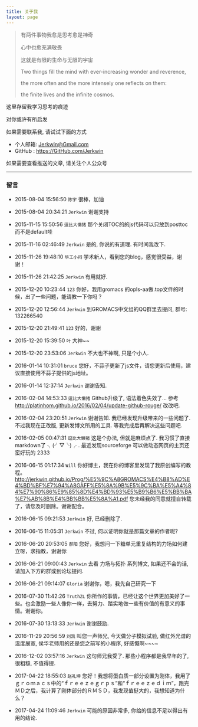 ```yaml
---
title: 关于我
layout: page
---
```


>有两件事物我愈是思考愈是神奇
>
>心中也愈充满敬畏
>
>这就是有限的生命与无限的宇宙
>
>Two things fill the mind with ever-increasing wonder and reverence,
>
>the more often and the more intensely one reflects on them:
>
>the finite lives and the infinite cosmos.

这里存留我学习思考的痕迹

对你或许有所启发

如果需要联系我, 请试试下面的方式

* 个人邮箱: <Jerkwin@Gmail.com>
* GitHub : <https://GitHub.com/Jerkwin>

如果需要查看推送的文章, 请关注个人公众号

<hr>

### 留言

- 2015-08-04 15:56:50 `陈宇` 很棒，加油
- 2015-08-04 20:34:21 `Jerkwin` 谢谢支持

- 2015-11-15 15:50:56 `逗比大懒猪` 那个关闭TOC的的js代码可以只放到posttoc而不是default哇
- 2015-11-16 02:46:49 `Jerkwin` 是的, 你说的有道理. 有时间我改下.

- 2015-11-26 19:48:10 `华工小闷` 学术新人，看到您的blog，感觉很受益，谢谢！
- 2015-11-26 21:42:25 `Jerkwin` 有用就好.

- 2015-12-20 10:23:44 `123` 你好，我用gromacs 的opls-aa做.top文件的时候，出了一些问题，能请教一下你吗？
- 2015-12-20 12:56:44 `Jerkwin` 到GROMACS中文组的QQ群里去提问, 群号: 132266540
- 2015-12-20 21:49:41 `123` 好的，谢谢

- 2015-12-20 15:39:50 `叶` 大神~~
- 2015-12-20 23:53:06 `Jerkwin` 不大也不神啊, 只是个小人.

- 2016-01-14 10:31:01 `bruce` 您好，不蒜子更新了js文件，请您更新后使用，建议直接使用不蒜子提供的js地址。
- 2016-01-14 12:37:14 `Jerkwin` 谢谢告知.

- 2016-02-04 14:53:33 `逗比大懒猪` Github升级了, 语法着色失效了... 参考 http://platinhom.github.io/2016/02/04/update-github-rouge/ 改改吧.
- 2016-02-04 23:20:51 `Jerkwin` 谢谢告知. 我已经发现升级带来的一些问题了. 不过我现在正改版, 更新发博文所用的工具. 等我完成后再解决这些问题吧.
- 2016-02-05 00:47:31 `逗比大懒猪` 这是个办法, 但就是麻烦点了. 我习惯了直接markdown了 ╮(╯▽╰)╭ . 最近发现sourceforge 可以做动态网页的主页还蛮好玩的 2333

- 2016-06-15 01:17:34 `Will` 你好博主，我在你的博客里发现了我原创编写的教程。http://jerkwin.github.io/Prog/%E5%9C%A8GROMACS%E4%B8%AD%E4%BD%BF%E7%94%A8GAFF%E5%8A%9B%E5%9C%BA%E5%A4%84%E7%90%86%E9%85%8D%E4%BD%93%E5%B9%B6%E5%BB%BA%E7%AB%8B%E4%BB%BB%E5%8A%A1.pdf 您未经我的同意就擅自转载了，请您及时删除。谢谢配合。
- 2016-06-15 09:21:53 `Jerkwin` 好, 已经删除了.
- 2016-06-15 11:05:31 `Jerkwin` 不过, 何以证明你就是那篇文章的作者呢?

- 2016-06-20 20:53:05 `郝阳` 您好，我想问一下糖单元重复结构的力场如何建立呀，求指教，谢谢你
- 2016-06-21 09:00:43 `Jerkwin` 去看 力场与拓扑 系列博文, 如果还不会的话, 请加入下方的群或到论坛提问.
- 2016-06-21 09:14:07 `Gloria` 谢谢你，嗯，我先自己研究一下

- 2016-07-30 11:42:26 `TruthZL` 你所作的事情，已经让这个世界更加美好了一些。也会激励一些人像你一样，去努力、踏实地做一些有价值的有意义的事情。谢谢你。
- 2016-07-30 13:13:33 `Jerkwin` 谢谢鼓励.

- 2016-11-29 20:56:59 `刘凯` 叫您一声师兄, 今天做分子模拟试验, 做红外光谱的温度展宽, 侯华老师用的还是您之前写的小程序, 好感慨啊~~~~
- 2016-12-02 03:57:16 `Jerkwin` 这句师兄我受了. 那些小程序都是我早年的了, 很粗糙, 不值得提.

- 2017-04-22 18:55:03 `赵礼坤` 您好！我想将蛋白质一部分设置为刚体，我用了ｇｒｏｍａｃｓ中的“ｆｒｅｅｚｅｇｒｐｓ”和“ｆｒｅｅｚｅｄｉｍ”，跑完ＭＤ之后，我计算了刚体部分的ＲＭＳＤ，我发现值挺大的，我想知道为什么？
- 2017-04-24 11:09:46 `Jerkwin` 可能的原因非常多, 你给的信息不足以得出有用的结论.
